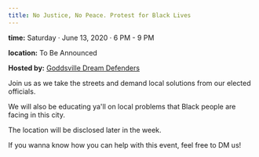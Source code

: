 ```yaml
---
title: No Justice, No Peace. Protest for Black Lives
---
```


**time:** Saturday &#183; June 13, 2020 &#183; 6 PM - 9 PM

**location:** To Be Announced

**Hosted by:** [Goddsville Dream Defenders](https://www.facebook.com/UFDreamDefenders/)

Join us as we take the streets and demand local solutions from our elected officials.

We will also be educating ya'll on local problems that Black people are facing in this city.

The location will be disclosed later in the week.

If you wanna know how you can help with this event, feel free to DM us!
